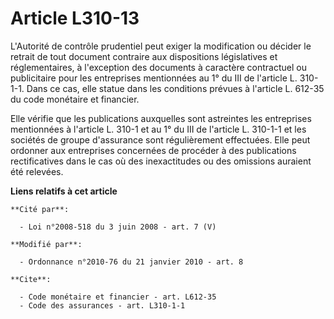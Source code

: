 # Article L310-13

L'Autorité de contrôle prudentiel peut exiger la modification ou décider le retrait de tout document contraire aux
dispositions législatives et réglementaires, à l'exception des documents à caractère contractuel ou publicitaire pour les
entreprises mentionnées au 1° du III de l'article L. 310-1-1. Dans ce cas, elle statue dans les conditions prévues à
l'article L. 612-35 du code monétaire et financier. 

Elle vérifie que les publications auxquelles sont astreintes les entreprises mentionnées à l'article L. 310-1 et au 1° du III
de l'article L. 310-1-1 et les sociétés de groupe d'assurance sont régulièrement effectuées. Elle peut ordonner aux
entreprises concernées de procéder à des publications rectificatives dans le cas où des inexactitudes ou des omissions
auraient été relevées.

**Liens relatifs à cet article**

	**Cité par**:

	  - Loi n°2008-518 du 3 juin 2008 - art. 7 (V)

	**Modifié par**:

	  - Ordonnance n°2010-76 du 21 janvier 2010 - art. 8

	**Cite**:

	  - Code monétaire et financier - art. L612-35
	  - Code des assurances - art. L310-1-1

